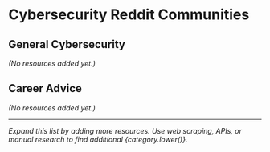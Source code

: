 # Cybersecurity Reddit Communities

## General Cybersecurity
*(No resources added yet.)*

## Career Advice
*(No resources added yet.)*


---

*Expand this list by adding more resources. Use web scraping, APIs, or manual research to find additional {category.lower()}.*
